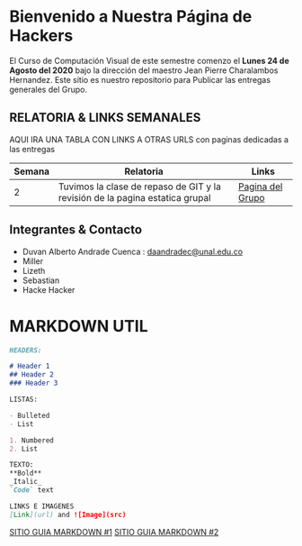 # Bienvenido a Nuestra Página de Hackers

El Curso de Computación Visual de este semestre comenzo el **Lunes 24 de Agosto del 2020** bajo la dirección del maestro Jean Pierre Charalambos Hernandez.
Este sitio es nuestro repositorio para Publicar las entregas generales del Grupo.

## RELATORIA & LINKS SEMANALES

AQUI IRA UNA TABLA CON LINKS A OTRAS URLS con paginas dedicadas a las entregas

Semana | Relatoria | Links
------ | --------- | -----
2 | Tuvimos la clase de repaso de GIT y la revisión de la pagina estatica grupal | [Pagina del Grupo](https://cv-2020-1.github.io/)


## Integrantes & Contacto

- Duvan Alberto Andrade Cuenca : daandradec@unal.edu.co
- Miller
- Lizeth
- Sebastian 
- Hacke Hacker

# MARKDOWN UTIL

```markdown
HEADERS:

# Header 1
## Header 2
### Header 3

LISTAS:

- Bulleted
- List

1. Numbered
2. List

TEXTO:
**Bold** 
_Italic_ 
`Code` text

LINKS E IMAGENES
[Link](url) and ![Image](src)
```

[SITIO GUIA MARKDOWN #1](https://guides.github.com/features/mastering-markdown/)
[SITIO GUIA MARKDOWN #2](https://github.github.com/gfm/)
